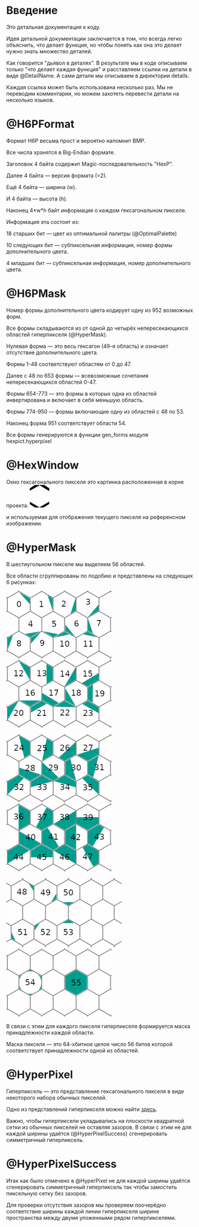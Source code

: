 # Введение
Это детальная документация к коду.

Идея детальной документации заключается в том, что всегда
легко объяснить, что делает функция, но чтобы понять как
она это делает нужно знать множество деталей.

Как говорится "дьявол в деталях". В результате мы в коде
описываем только "что делает каждая функция" и расставляем
ссылки на детали в виде @DetailName. А сами детали мы
описываем в директории details.

Каждая ссылка может быть использована несколько раз.
Мы не переводим комментарии, но можем захотеть перевести
детали на несколько языков.

# @H6PFormat
Формат H6P весьма прост и вероятно напомнит BMP.

Все числа хранятся в Big-Endian формате.

Заголовок 4 байта содержит Magic-последовательность "HexP".

Далее 4 байта &mdash; версия формата (=2).

Ещё 4 байта &mdash; ширина (w).

И 4 байта &mdash; высота (h).

Наконец 4\*w\*h байт информация о каждом гексагональном пикселе.

Информация эта состоит из:

18 старших бит &mdash; цвет из оптимальной палитры (@OptimalPalette)

10 следующих бит &mdash; субпиксельная информация, номер формы дополнительного цвета.

4 младших бит &mdash; субпиксельная информация, номер дополнительного цвета.

# @H6PMask
Номер формы дополнительного цвета кодирует одну из 952 возможных форм.

Все формы складываются из от одной до четырёх непересекающихся областей
гиперпикселя (@HyperMask).

Нулевая форма &mdash; это весь гексагон (49-я область) и означает
отсутствие дополнительного цвета.

Формы 1-48 соответствуют областям от 0 до 47.

Далее с 48 по 653 формы &mdash; всевозможные сочетания непересекающихся
областей 0-47.

Формы 654-773 &mdash; это формы в которых одна из областей инвертирована
и включает в себя меньшую область.

Формы 774-950 &mdash; формы включающие одну из областей с 48 по 53.

Наконец форма 951 соответствует области 54. 

Все формы генерируются в функции gen\_forms модуля hexpict.hyperpixel

# @HexWindow
Окно гексагонального пикселя это картинка расположенная в корне проекта:
![Окно гексагонального пикселя](../../hex_window.png)

и используемая для отображения текущего пикселя на референсном изображении.

# @HyperMask
В шестиугольном пикселе мы выделяем 56 областей.

Все области сгруппированы по подобию и представлены на
следующих 6 рисунках:

![Области гиперпикселя 0-11](../pictures/areas_0-11.png)
![Области гиперпикселя 12-23](../pictures/areas_12-23.png)

![Области гиперпикселя 24-35](../pictures/areas_24-35.png)
![Области гиперпикселя 36-47](../pictures/areas_36-47.png)

![Области гиперпикселя 48-53](../pictures/areas_48-53.png)
![Области гиперпикселя 54-55](../pictures/areas_54-55.png)

В связи с этим для каждого пикселя гиперпикселя
формируется маска принадлежности каждой области.

Маска пикселя &mdash; это 64-хбитное целое число 56 битов которой
соответствует принадлежности одной из областей.

# @HyperPixel
Гиперпиксель &mdash; это представление гексагонального
пикселя в виде некоторого набора обычных пикселей.

Одно из представлений гиперпикселя можно найти
[здесь](https://en.wikipedia.org/wiki/User:Smcgruer).

Важно, чтобы гиперпиксели укладывались на плоскости
квадратной сетки из обычных пикселей
не оставляя зазоров. В связи с этим не для каждой
ширины удаётся (@HyperPixelSuccess) сгенерировать
симметричный гиперпиксель.

# @HyperPixelSuccess
Итак как было отмечено в @HyperPixel не для каждой
ширины удаётся сгенерировать симметричный гиперпиксель
так чтобы замостить пиксельную сетку без зазоров.

Для проверки отсутствия зазоров мы проверяем поочерёдно
соответствие ширины каждой линии гиперпикселя ширине
пространства между двумя уложенными рядом гиперпикселями.
